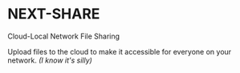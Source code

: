 # NEXT-SHARE
Cloud-Local Network File Sharing

Upload files to the cloud to make it accessible for everyone on your network. *(I know it's silly)*
